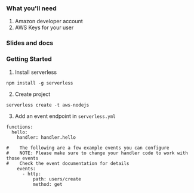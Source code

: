 ### What you'll need

1. Amazon developer account
2. AWS Keys for your user

### Slides and docs

### Getting Started

1. Install serverless

`npm install -g serverless`

2. Create project

`serverless create -t aws-nodejs`

3. Add an event endpoint in `serverless.yml`

```
functions:
  hello:
    handler: handler.hello

#    The following are a few example events you can configure
#    NOTE: Please make sure to change your handler code to work with those events
#    Check the event documentation for details
    events:
      - http:
          path: users/create
          method: get

```
